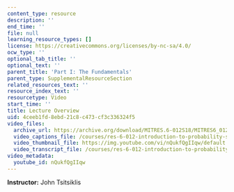 ```yaml
---
content_type: resource
description: ''
end_time: ''
file: null
learning_resource_types: []
license: https://creativecommons.org/licenses/by-nc-sa/4.0/
ocw_type: ''
optional_tab_title: ''
optional_text: ''
parent_title: 'Part I: The Fundamentals'
parent_type: SupplementalResourceSection
related_resources_text: ''
resource_index_text: ''
resourcetype: Video
start_time: ''
title: Lecture Overview
uid: 4ceeb1fd-8ebd-21c8-c473-cf3c336324f5
video_files:
  archive_url: https://archive.org/download/MITRES.6-012S18/MITRES6_012S18_L10-01_300k.mp4
  video_captions_file: /courses/res-6-012-introduction-to-probability-spring-2018/3b5d5fc748fc5d528e8ddb8420b70e64_nQukfQgIIqw.vtt
  video_thumbnail_file: https://img.youtube.com/vi/nQukfQgIIqw/default.jpg
  video_transcript_file: /courses/res-6-012-introduction-to-probability-spring-2018/2843d78d99fbb4f643bede8b9ece0eb7_nQukfQgIIqw.pdf
video_metadata:
  youtube_id: nQukfQgIIqw
---
```


**Instructor:** John Tsitsiklis

